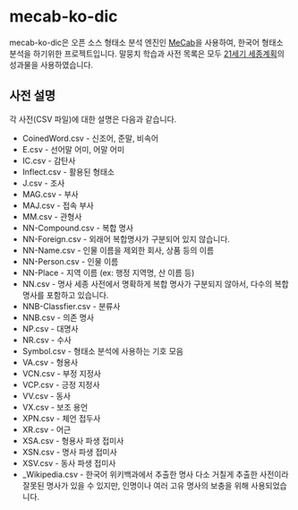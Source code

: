 # mecab-ko-dic

mecab-ko-dic은 오픈 소스 형태소 분석 엔진인 [MeCab](http://mecab.googlecode.com/svn/trunk/mecab/doc/index.html)을 사용하여, 한국어 형태소 분석을 하기위한 프로젝트입니다. 말뭉치 학습과 사전 목록은 모두 [21세기 세종계획](http://www.sejong.or.kr/)의 성과물을 사용하였습니다.

## 사전 설명

각 사전(CSV 파일)에 대한 설명은 다음과 같습니다.

  * CoinedWord.csv - 신조어, 준말, 비속어
  * E.csv - 선어말 어미, 어말 어미
  * IC.csv - 감탄사
  * Inflect.csv - 활용된 형태소
  * J.csv - 조사
  * MAG.csv - 부사
  * MAJ.csv - 접속 부사
  * MM.csv - 관형사
  * NN-Compound.csv - 복합 명사
  * NN-Foreign.csv - 외래어
    복합명사가 구분되어 있지 않습니다.
  * NN-Name.csv - 인물 이름을 제외한 회사, 상품 등의 이름
  * NN-Person.csv - 인물 이름
  * NN-Place - 지역 이름 (ex: 행정 지역명, 산 이름 등)
  * NN.csv - 명사
    세종 사전에서 명확하게 복합 명사가 구분되지 않아서, 다수의 복합 명사를 포함하고 있습니다.
  * NNB-Classfier.csv - 분류사
  * NNB.csv - 의존 명사
  * NP.csv - 대명사
  * NR.csv - 수사
  * Symbol.csv - 형태소 분석에 사용하는 기호 모음
  * VA.csv - 형용사
  * VCN.csv - 부정 지정사
  * VCP.csv - 긍정 지정사
  * VV.csv - 동사
  * VX.csv - 보조 용언
  * XPN.csv - 체언 접두사
  * XR.csv - 어근
  * XSA.csv - 형용사 파생 접미사
  * XSN.csv - 명사 파생 접미사
  * XSV.csv - 동사 파생 접미사
  * \_Wikipedia.csv - 한국어 위키백과에서 추출한 명사
    다소 거칠게 추출한 사전이라 잘못된 명사가 있을 수 있지만, 인명이나 여러 고유 명사의 보충을 위해 사용되었습니다.
